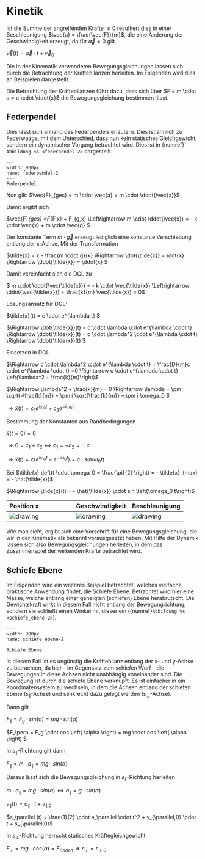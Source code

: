 # Kinetik

Ist die Summe der angreifenden Kräfte $\not = 0$ resultiert dies in einer Beschleunigung $\vec{a} = \frac{\vec{F}}{m}$, die eine Änderung der Geschwindigkeit erzeugt, da für $\vec{a} \not = 0$ gilt

$\vec{v}(t) = \vec{a} \cdot t + \vec{v}_0$

Die in der Kinematik verwendeten Bewegungsgleichungen lassen sich durch die Betrachtung der Kräftebilanzen herleiten. 
Im Folgenden wird dies an Beispielen dargestellt. 

Die Betrachtung der Kräftebilanzen führt dazu, dass sich über $F = m \cdot a = c \cdot \ddot{x}$ die Bewegungsgleichung bestimmen lässt. 


## Federpendel
Dies lässt sich anhand des Federpendels erläutern. Dies ist ähnlich zu Federwaage, mit dem Unterschied, dass nun kein statisches Gleichgewicht, sondern ein dynamischer Vorgang betrachtet wird. Dies ist in  {numref}` Abbildung %s <federpendel-2>` dargestellt.

```{figure} Bilder/Federpendel.png
---
width: 900px
name: federpendel-2
---
Federpendel. 
 ```

 Nun gilt:
$\vec{F}_{ges} = m \cdot \vec{a} = m \cdot \ddot{\vec{x}}$

Damit ergibt sich

$\vec{F}_{ges} =F_{F,x} + F_{g,x} \Leftrightarrow  m \cdot \ddot{\vec{x}} = - k \cdot \vec{x} + m \cdot \vec{g} $

Der konstante Term $m \cdot \vec{g}$ erzeugt lediglich eine konstante Verschiebung entlang der x-Achse. Mit der Transformation 

$\tilde{x} = x - \frac{m \cdot g}{k} \Rightarrow \dot{\tilde{x}} = \dot{x} \Rightarrow \ddot{\tilde{x}} = \ddot{x} $

Damit vereinfacht sich die DGL zu

$ m \cdot \ddot{\vec{\tilde{x}}} = - k \cdot \vec{\tilde{x}} \Leftrightarrow \ddot{\vec{\tilde{x}}} + \frac{k}{m} \vec{\tilde{x}} = 0$

Lösungsansatz für DGL:

$\tilde{x}(t) = c \cdot e^{\lambda t} $

$\Rightarrow \dot{\tilde{x}}(t) 
= c \cdot \lambda \cdot e^{\lambda \cdot t} \Rightarrow \ddot{\tilde{x}}(t) =  c \cdot \lambda^2 \cdot e^{\lambda \cdot t} \Rightarrow \ddot{\tilde{x}}(t) $

Einsetzen in DGL

$\Rightarrow c \cdot \lambda^2 \cdot e^{\lambda \cdot t}  + \frac{D}{m}c \cdot e^{\lambda \cdot t} =0 \Rightarrow c \cdot e^{\lambda \cdot t} \left(\lambda^2 + \frac{k}{m}\right)$

$\Rightarrow \lambda^2 + \frac{k}{m} = 0 \Rightarrow \lambda = \pm \sqrt{-\frac{k}{m}} = \pm i \sqrt{\frac{k}{m}} =:\pm i \omega_0 $

$\Rightarrow \tilde{x}(t) = c_1 e^{i \omega_0  t} + c_2 e^{- i \omega_0  t}$

Bestimmung der Konstanten aus Randbedingungen 

$\tilde{x}(t=0) = 0$

$\Rightarrow 0 = c_1 + c_2 \Leftrightarrow c_1 = -c_2 =:c$

$\Rightarrow \tilde{x}(t) = c \left( e^{i \omega_0 t} - e^{-i \omega_0 t}\right) = c \cdot sin \left(\omega_0 t\right)$

Bei $\tilde{x} \left(t \cdot \omega_0 = \frac{\pi}{2} \right) = - \tilde{x}_{max} = - \hat{\tilde{x}}$

$\Rightarrow \tilde{x}(t) = - \hat{\tilde{x}} \cdot sin \left(\omega_0 t\right)$



|Position x &nbsp;&nbsp;&nbsp;&nbsp;&nbsp;&nbsp;&nbsp;&nbsp;&nbsp;&nbsp;&nbsp;&nbsp;&nbsp;&nbsp;&nbsp;&nbsp;&nbsp;&nbsp; | Geschwindigkeit | Beschleunigung|
|- | - | -|
|![drawing](Bilder/pendel_dyn_x.png) | ![drawing](Bilder/pendel_dyn_vx.png)|![drawing](Bilder/pendel_dyn_ax.png)|

Wie man sieht, ergibt sich eine Vorschrift für eine Bewegungsgleichung, die wir in der Kinematik als bekannt vorausgesetzt haben. Mit Hilfe der Dynamik lassen sich also Bewegungsgleichungen herleiten, in dem das Zusammenspiel der wirkenden Kräfte betrachtet wird. 

## Schiefe Ebene

Im Folgenden wird ein weiteres Beispiel betrachtet, welches vielfache praktische Anwendung findet, die Schiefe Ebene. Betrachtet wird hier eine Masse, welche entlang einer geneigten (schiefen) Ebene herabrutscht. Die Gewichtskraft wirkt in diesem Fall nicht entlang der Bewegungrichtung, sondern sie schließt einen Winkel mit dieser ein ({numref}`Abbildung %s <schiefe_ebene-2>`).

```{figure} Bilder/schiefe_ebene.png
---
width: 900px
name: schiefe_ebene-2
---
Schiefe Ebene. 
 ```

 In diesem Fall ist es ungünstig die Kräftebilanz entlang der x- und y-Achse zu betrachten, da hier - im Gegensatz zum schiefen Wurf -  die Bewegungen in diese Achsen nicht unabhängig voneinander sind. Die Bewegung ist durch die schiefe Ebene verknüpft. 
 Es ist einfacher in ein Koordinatensystem zu wechseln, in dem die Achsen entlang der schiefen Ebene ($s_\parallel$-Achse) und senkrecht dazu gelegt werden ($s_\perp$-Achse). 

 Dann gilt 

$F_\parallel = F_g \cdot sin \left( \alpha \right) = mg \cdot sin \left( \alpha \right)$

$F_\perp = F_g \cdot cos \left( \alpha \right) = mg \cdot cos \left( \alpha \right) $

In $s_\parallel$-Richtung gilt dann

$F_\parallel = m \cdot a_\parallel = m g \cdot sin \left( \alpha \right)$

Daraus lässt sich die Bewegungsgleichung in $s_\parallel$-Richtung herleiten

$m \cdot a_\parallel = m g \cdot sin \left( \alpha \right) \Leftrightarrow a_\parallel = g \cdot sin \left( \alpha \right)$

$v_\parallel (t) = a_\parallel \cdot t + v_{\parallel,0}$

$s_\parallel (t) = \frac{1}{2} \cdot a_\parallel \cdot t^2 + v_{\parallel,0} \cdot t + s_{\parallel,0}$

In $s_\perp$-Richtung herrscht statisches Kräftegleichgewicht

$F_\perp = mg \cdot cos \left( \alpha \right) = F_{Boden} \Rightarrow s_\perp = s_{\perp,0}$
